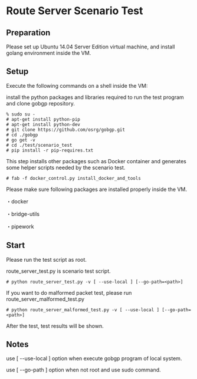 Route Server Scenario Test
========================

Preparation
-----------
Please set up Ubuntu 14.04 Server Edition virtual machine,
and install golang environment inside the VM.

Setup
-----
Execute the following commands on a shell inside the VM:

install the python packages and libraries required to run the test program and clone gobgp repository.
```
% sudo su -
# apt-get install python-pip
# apt-get install python-dev
# git clone https://github.com/osrg/gobgp.git
# cd ./gobgp
# go get -v
# cd ./test/scenario_test
# pip install -r pip-requires.txt
```


This step installs other packages such as Docker container and generates some helper scripts needed by the scenario test.
```
# fab -f docker_control.py install_docker_and_tools

```

Please make sure following packages are installed properly inside the VM.

 ・docker

 ・bridge-utils

 ・pipework


Start
-----
Please run the test script as root.

route_server_test.py is scenario test script.
```
# python route_server_test.py -v [ --use-local ] [--go-path=<path>]

```


If you want to do malformed packet test, please run route_server_malformed_test.py
```
# python route_server_malformed_test.py -v [ --use-local ] [--go-path=<path>]

```

After the test, test results will be shown.

Notes
-----
 use [ --use-local ] option when execute gobgp program of local system.
 
 use [ --go-path ] option when not root and use sudo command.